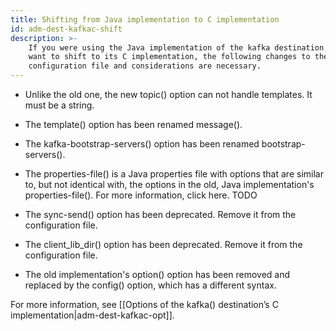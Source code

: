 ```yaml
---
title: Shifting from Java implementation to C implementation
id: adm-dest-kafkac-shift
description: >-
    If you were using the Java implementation of the kafka destination and
    want to shift to its C implementation, the following changes to the
    configuration file and considerations are necessary.
---
```


- Unlike the old one, the new topic() option can not handle templates.
    It must be a string.

- The template() option has been renamed message().

- The kafka-bootstrap-servers() option has been renamed
    bootstrap-servers().

- The properties-file() is a Java properties file with options that
    are similar to, but not identical with, the options in the old, Java
    implementation's properties-file(). For more information, click here. TODO

- The sync-send() option has been deprecated. Remove it from the
    configuration file.

- The client_lib_dir() option has been deprecated. Remove it from
    the configuration file.

- The old implementation's option() option has been removed and
    replaced by the config() option, which has a different syntax.

For more information, see
[[Options of the kafka() destination&#8217;s C implementation|adm-dest-kafkac-opt]].
